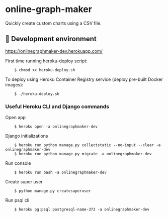 # online-graph-maker

Quickly create custom charts using a CSV file.


## 🚧️ Development environment

https://onlinegraphmaker-dev.herokuapp.com/

First time running heroku-deploy script:

        $ chmod +x heroku-deploy.sh


To deploy using Heroku Container Registry service (deploy pre-built Docker images):

        $ ./heroku-deploy.sh


### Useful Heroku CLI and Django commands

Open app

        $ heroku open -a onlinegraphmaker-dev

Django initializations

        $ heroku run python manage.py collectstatic --no-input --clear -a onlinegraphmaker-dev
        $ heroku run python manage.py migrate -a onlinegraphmaker-dev

Run console

        $ heroku run bash -a onlinegraphmaker-dev

Create super user

        $ python manage.py createsuperuser

Run psql cli

        $ heroku pg:psql postgresql-name-373 -a onlinegraphmaker-dev
